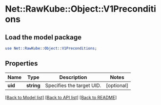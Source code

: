 # Net::RawKube::Object::V1Preconditions

## Load the model package
```perl
use Net::RawKube::Object::V1Preconditions;
```

## Properties
Name | Type | Description | Notes
------------ | ------------- | ------------- | -------------
**uid** | **string** | Specifies the target UID. | [optional] 

[[Back to Model list]](../README.md#documentation-for-models) [[Back to API list]](../README.md#documentation-for-api-endpoints) [[Back to README]](../README.md)


